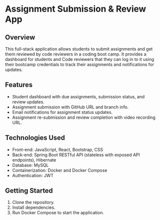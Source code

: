 # Assignment Submission & Review App

## Overview
This full-stack application allows students to submit assignments and get them reviewed by code reviewers in a coding boot camp. It provides a dashboard for students and Code reviewers that they can log in to it using their bootcamp credentials to track their assignments and notifications for updates.

## Features
- Student dashboard with due assignments, submission status, and review updates.
- Assignment submission with GitHub URL and branch info.
- Email notifications for assignment status updates.
- Assignment re-submission and review completion with video recording URL.

## Technologies Used
- Front-end: JavaScript, React, Bootstrap, CSS
- Back-end: Spring Boot RESTful API (stateless with exposed API endpoints), Hibernate
- Database: MySQL
- Containerization: Docker and Docker Compose
- Authentication: JWT


## Getting Started
1. Clone the repository.
2. Install dependencies.
3. Run Docker Compose to start the application.


